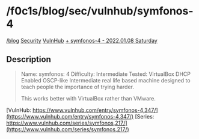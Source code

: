 <html lang="en">
    <head>
        <meta charset="UTF-8"><meta name="viewport" content="width=device-width, initial-scale=1">
        <title>/f0c1s/blog/sec/vulnhub/symfonos-4</title>
        <link rel="stylesheet" href="../../../index.css"/>
        <link rel="stylesheet" href="../../../highlight/styles/monokai.min.css"/>
        <script src="../../../highlight/highlight.min.js"></script>
        <script src="../../../setup.js"></script>
        <script>hljs.highlightAll();</script>
    </head>
<body onload="setup()">
<h1>/f0c1s/blog/sec/vulnhub/symfonos-4</h1>

<nav>
    <a href="../../../index.html">/blog</a>
    <a href="../../index.html">Security</a>
    <a href="../index.html">VulnHub</a>
    <a href="../../../sec/vulnhub/symfonos-4/symfonos-4.html">+ symfonos-4 - 2022.01.08 Saturday</a>
</nav>

## Description

> Name: symfonos: 4
> Difficulty: Intermediate
> Tested: VirtualBox
> DHCP Enabled
> OSCP-like Intermediate real life based machine designed to teach people the importance of trying harder.
>
> This works better with VirtualBox rather than VMware.


[VulnHub: https://www.vulnhub.com/entry/symfonos-4,347/](https://www.vulnhub.com/entry/symfonos-4,347/)
[Series: https://www.vulnhub.com/series/symfonos,217/](https://www.vulnhub.com/series/symfonos,217/)

</body>
</html>
